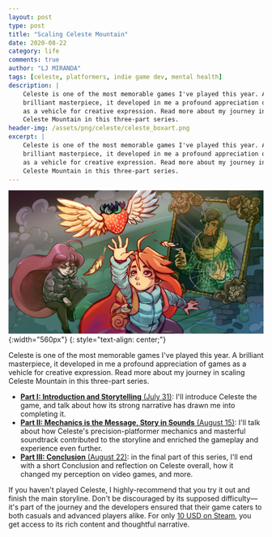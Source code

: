 ```yaml
---
layout: post
type: post
title: "Scaling Celeste Mountain"
date: 2020-08-22
category: life
comments: true
author: "LJ MIRANDA"
tags: [celeste, platformers, indie game dev, mental health]
description: |
    Celeste is one of the most memorable games I've played this year. A
    brilliant masterpiece, it developed in me a profound appreciation of games
    as a vehicle for creative expression. Read more about my journey in scaling
    Celeste Mountain in this three-part series.
header-img: /assets/png/celeste/celeste_boxart.png
excerpt: |
    Celeste is one of the most memorable games I've played this year. A
    brilliant masterpiece, it developed in me a profound appreciation of games
    as a vehicle for creative expression. Read more about my journey in scaling
    Celeste Mountain in this three-part series.
---
```



![](/assets/png/celeste/celeste_boxart.png){:width="560px"}
{: style="text-align: center;"}

Celeste is one of the most memorable games I've played this year. A
brilliant masterpiece, it developed in me a profound appreciation of games
as a vehicle for creative expression. Read more about my journey in scaling
Celeste Mountain in this three-part series.


* [**Part I: Introduction and Storytelling** (July 31)](/life/2020/07/31/celeste): I'll introduce
    Celeste the game, and talk about how its strong narrative has drawn me into
    completing it. 
* [**Part II: Mechanics is the Message, Story in Sounds** (August 15)](/life/2020/08/15/celeste-part-2): I'll talk about how
    Celeste's precision-platformer mechanics and masterful soundtrack contributed to the storyline and
    enriched the gameplay and experience even further.
* [**Part III: Conclusion** (August 22)](/life/2020/08/22/celeste-part-3): in the final part of this series,
    I'll end with a short Conclusion and reflection on Celeste overall, how it
    changed my perception on video games, and more.

If you haven't played Celeste, I highly-recommend that you try it out and
finish the main storyline. Don't be discouraged by its supposed
difficulty&mdash; it's part of the journey and the developers ensured that
their game caters to both casuals and advanced players alike. For only [10
USD on Steam](https://store.steampowered.com/app/504230/Celeste/), you get
access to its rich content and thoughtful narrative.
